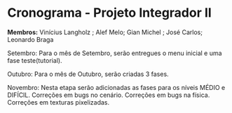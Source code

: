 ﻿# Cronograma - Projeto Integrador II

<b>Membros:</b> Vinícius Langholz ; Alef Melo; Gian Michel ; José Carlos; Leonardo Braga

Setembro: Para o mês de Setembro, serão entregues o menu inicial e uma fase teste(tutorial).

Outubro: Para o mês de Outubro, serão criadas 3 fases.

Novembro: Nesta etapa serão adicionadas as fases para os níveis MÉDIO e DIFÍCIL.
          Correções em bugs no cenário.
          Correções em bugs na física.
          Correções em texturas pixelizadas.
